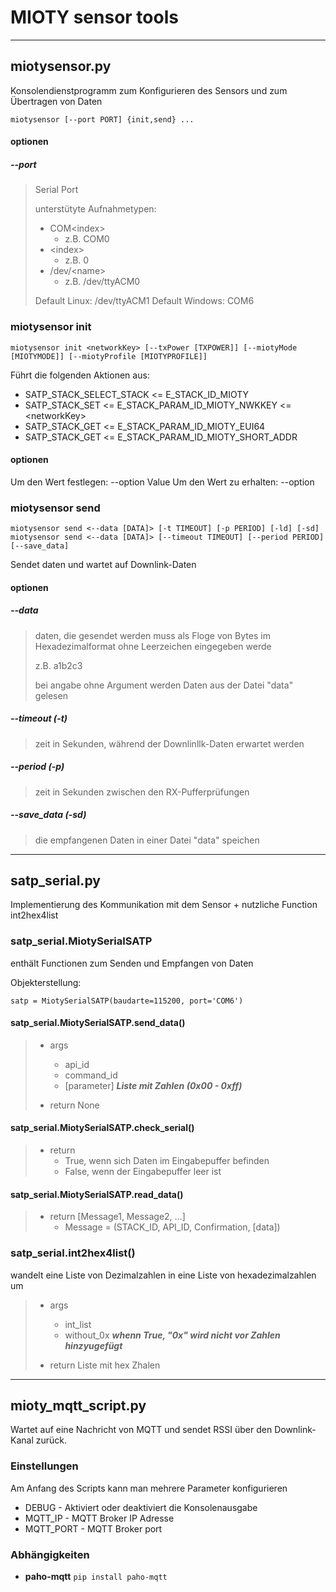 # MIOTY sensor tools

---

## miotysensor\.py

Konsolendienstprogramm zum Konfigurieren des Sensors und zum Übertragen von Daten

    miotysensor [--port PORT] {init,send} ...

#### optionen

##### --port

>Serial Port
>
>unterstütyte Aufnahmetypen:
>
>- COM\<index\>
>   - z.B. COM0
>- \<index\>
>   - z.B. 0
>- /dev/\<name\>
>   - z.B. /dev/ttyACM0
>
> Default Linux: /dev/ttyACM1
> Default Windows: COM6

### miotysensor init

    miotysensor init <networkKey> [--txPower [TXPOWER]] [--miotyMode [MIOTYMODE]] [--miotyProfile [MIOTYPROFILE]]

Führt die folgenden Aktionen aus:

- SATP_STACK_SELECT_STACK <= E_STACK_ID_MIOTY
- SATP_STACK_SET <= E_STACK_PARAM_ID_MIOTY_NWKKEY <= \<networkKey\>
- SATP_STACK_GET <= E_STACK_PARAM_ID_MIOTY_EUI64
- SATP_STACK_GET <= E_STACK_PARAM_ID_MIOTY_SHORT_ADDR

#### optionen

Um den Wert festlegen: --option Value
Um den Wert zu erhalten: --option

### miotysensor send

    miotysensor send <--data [DATA]> [-t TIMEOUT] [-p PERIOD] [-ld] [-sd]
    miotysensor send <--data [DATA]> [--timeout TIMEOUT] [--period PERIOD] [--save_data]

Sendet daten und wartet auf Downlink-Daten

#### optionen

##### --data

> daten, die gesendet werden
> muss als Floge von Bytes im Hexadezimalformat ohne Leerzeichen eingegeben werde
>
> z.B. a1b2c3
>
> bei angabe ohne Argument werden Daten aus der Datei "data" gelesen

##### --timeout (-t)

> zeit in Sekunden, während der Downlinllk-Daten erwartet werden

##### --period (-p)

> zeit in Sekunden zwischen den RX-Pufferprüfungen

##### --save_data (-sd)

> die empfangenen Daten in einer Datei "data" speichen

---

## satp_serial\.py

Implementierung des Kommunikation mit dem Sensor + nutzliche Function int2hex4list

### satp_serial\.MiotySerialSATP

enthält Functionen zum Senden und Empfangen von Daten

Objekterstellung:

`satp = MiotySerialSATP(baudarte=115200, port='COM6')`

#### satp_serial\.MiotySerialSATP\.send_data()

> - args
>   - api_id
>   - command_id
>   - [parameter] ***Liste mit Zahlen (0x00 - 0xff)***
>
> - return None

#### satp_serial\.MiotySerialSATP\.check_serial()

> - return
>   - True, wenn sich Daten im Eingabepuffer befinden
>   - False, wenn der Eingabepuffer leer ist

#### satp_serial\.MiotySerialSATP\.read_data()

> - return [Message1, Message2, \.\.\.]
>   - Message = (STACK_ID, API_ID, Confirmation, [data])

### satp_serial\.int2hex4list()

wandelt eine Liste von Dezimalzahlen in eine Liste von hexadezimalzahlen um

> - args
>   - int_list
>   - without_0x ***whenn True, "0x" wird nicht vor Zahlen hinzyugefügt***
>
> - return Liste mit hex Zhalen

---

## mioty_mqtt_script\.py

Wartet auf eine Nachricht von MQTT und sendet RSSI über den Downlink-Kanal zurück\.

### Einstellungen

Am Anfang des Scripts kann man mehrere Parameter konfigurieren

- DEBUG - Aktiviert oder deaktiviert die Konsolenausgabe
- MQTT_IP - MQTT Broker IP Adresse
- MQTT_PORT - MQTT Broker port

### Abhängigkeiten

- **paho-mqtt**
`pip install paho-mqtt`

